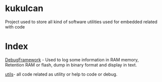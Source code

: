 # kukulcan
Project used to store all kind of software utilities used for embedded related with code

# Index

[DebugFramework](debugFramework) - Used to log some information in RAM memory, Retention RAM or flash, dump in binary format and display in text.

[utils](utils)- all code related as utility or help to code or debug.
